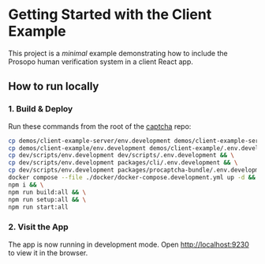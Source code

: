# Getting Started with the Client Example

This project is a *minimal* example demonstrating how to include the Prosopo human verification system in a client React
app.

## How to run locally

### 1. Build & Deploy

Run these commands from the root of the [captcha](https://github.com/prosopo/captcha) repo:

```bash
cp demos/client-example-server/env.development demos/client-example-server/.env.development && \
cp demos/client-example/env.development demos/client-example/.env.development && \
cp dev/scripts/env.development dev/scripts/.env.development && \
cp dev/scripts/env.development packages/cli/.env.development && \
cp dev/scripts/env.development packages/procaptcha-bundle/.env.development && \
docker compose --file ./docker/docker-compose.development.yml up -d && \
npm i && \
npm run build:all && \
npm run setup:all && \
npm run start:all
```

### 2. Visit the App

The app is now running in development mode. Open [http://localhost:9230](http://localhost:9230) to view it in the
browser.
